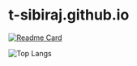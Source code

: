 # t-sibiraj.github.io
[![Readme Card](https://github-readme-stats.vercel.app/api/pin/?username=t-sibiraj&repo=sql)](https://github.com/t-sibiraj/sql)

![Top Langs](https://github-readme-stats.vercel.app/api/top-langs/?username=t-sibiraj)
